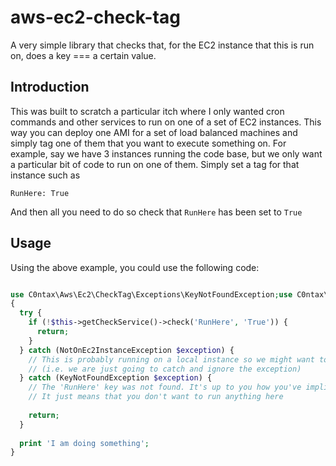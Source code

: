 # aws-ec2-check-tag

A very simple library that checks that, for the EC2 instance that this is run on, does a key === a certain value.

## Introduction

This was built to scratch a particular itch where I only wanted cron commands and other services to run on one of a set of EC2 instances.
This way you can deploy one AMI for a set of load balanced machines and simply tag one of them that you want to execute something on. For example, 
say we have 3 instances running the code base, but we only want a particular bit of code to run on one of them. Simply set a tag for that instance such as

```
RunHere: True
```

And then all you need to do so check that `RunHere` has been set to `True`

## Usage

Using the above example, you could use the following code:

```php

use C0ntax\Aws\Ec2\CheckTag\Exceptions\KeyNotFoundException;use C0ntax\Aws\Ec2\CheckTag\Exceptions\NotOnEc2InstanceException;public function doSomething()
{
  try {
    if (!$this->getCheckService()->check('RunHere', 'True')) {
      return;
    }
  } catch (NotOnEc2InstanceException $exception) {
    // This is probably running on a local instance so we might want to allow this to run
    // (i.e. we are just going to catch and ignore the exception)
  } catch (KeyNotFoundException $exception) {
    // The 'RunHere' key was not found. It's up to you how you've implimented it. It's probably not an error in most cases
    // It just means that you don't want to run anything here
    
    return;
  }
  
  print 'I am doing something';
}
```
